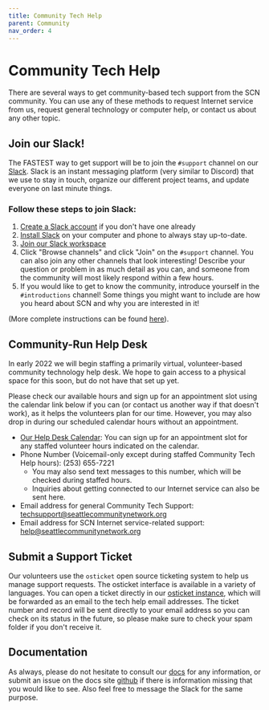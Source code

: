 ```yaml
---
title: Community Tech Help
parent: Community
nav_order: 4
---
```


# Community Tech Help

There are several ways to get community-based tech support from the SCN community.
You can use any of these methods to request Internet service from us, request general technology or computer help, or contact us about any other topic.  

## Join our Slack!

The FASTEST way to get support will be to join the `#support` channel on our [Slack](https://seattlecommunitynet.slack.com). 
Slack is an instant messaging platform (very similar to Discord) that we use to stay in touch, organize our different project teams, and update everyone on last minute things.

### Follow these steps to join Slack:

1. [Create a Slack account](https://slack.com/get-started#/create) if you don't have one already
2. [Install Slack](https://slack.com/downloads/) on your computer and phone to always stay up-to-date.
3. [Join our Slack workspace](https://join.slack.com/t/seattlecommunitynet/shared_invite/zt-kdm2ow00-QXhuqWHpFLTAiLmJN4IIgQ)
4. Click "Browse channels" and click "Join" on the `#support` channel. You can also join any other channels that look interesting! Describe your question or problem in as much detail as you can, and someone from the community will most likely respond within a few hours.
5. If you would like to get to know the community, introduce yourself in the `#introductions` channel! Some things you might want to include are how you heard about SCN and why you are interested in it!

(More complete instructions can be found [here](https://docs.seattlecommunitynetwork.org/get-started)).

## Community-Run Help Desk 

In early 2022 we will begin staffing a primarily virtual, volunteer-based community technology help desk. We hope to gain access to a physical space for this soon, but do not have that set up yet.

Please check our available hours and sign up for an appointment slot using the calendar link below if you can (or contact us another way if that doesn't work), as it helps the volunteers plan for our time.
However, you may also drop in during our scheduled calendar hours without an appointment.

* [Our Help Desk Calendar](https://calendar.google.com/calendar/u/0/embed?src=c_grfefg3uklclsha3h8mhci8sdc@group.calendar.google.com&ctz=America/Los_Angeles): You can sign up for an appointment slot for any staffed volunteer hours indicated on the calendar. 
* Phone Number (Voicemail-only except during staffed Community Tech Help hours): (253) 655-7221 
    * You may also send text messages to this number, which will be checked during staffed hours.
    * Inquiries about getting connected to our Internet service can also be sent here. 
* Email address for general Community Tech Support: [techsupport@seattlecommunitynetwork.org](mailto:techsupport@seattlecommunitynetwork.org)
* Email address for SCN Internet service-related support: [help@seattlecommunitynetwork.org](mailto:help@seattlecommunitynetwork.org)


## Submit a Support Ticket

Our volunteers use the `osticket` open source ticketing system to help us manage support requests.
The osticket interface is available in a variety of languages. 
You can open a ticket directly in our [osticket instance](https://support.seattlecommunitynetwork.org), which will be forwarded as an email to the tech help email addresses.
The ticket number and record will be sent directly to your email address so you can check on its status in the future, so please make sure to check your spam folder if you don't receive it.

## Documentation

As always, please do not hesitate to consult our [docs](https://docs.seattlecommunitynetwork.org) for any information, or submit an issue on the docs site [github](https://github.com/Local-Connectivity-Lab/scn-documentation) if there is information missing that you would like to see.
Also feel free to message the Slack for the same purpose.
